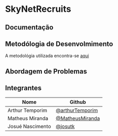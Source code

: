 # SkyNetRecruits

## Documentação

## Metodólogia de Desenvolmimento

A metodológia utilizada encontra-se [aqui](https://github.com/SkyNetRecruits/Documentacao/blob/master/documentacaoSolucao/metodologia.md)

## Abordagem de Problemas

## Integrantes

|Nome|Github|
|---|------|
|Arthur Temporim|[@arthurTemporim](https://github.com/arthurTemporim)|
|Matheus Miranda|[@MatheusMiranda](https://github.com/MatheusMiranda)|
|Josué Nascimento|[@josutk](https://github.com/josutk)
